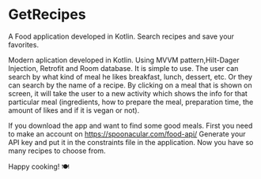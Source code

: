 # GetRecipes
A Food application developed in Kotlin. Search recipes and save your favorites.

Modern aplication developed in Kotlin. Using MVVM pattern,Hilt-Dager Injection, Retrofit and Room database.
It is simple to use. The user can search by what kind of meal he likes breakfast, lunch, dessert, etc.
Or they can search by the name of a recipe.
By clicking on a meal that is shown on screen, it will take the user to a new activity 
which shows the info for that particular meal (ingredients, how to prepare the meal, 
preparation time, the amount of likes and if it is vegan or not).


If you download the app and want to find some good meals. 
First you need to make an account on https://spoonacular.com/food-api/
Generate your API key and put it in the constraints file in the application.
Now you have so many recipes to choose from.

Happy cooking! 🍽
